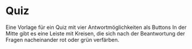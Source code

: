 # Quiz
Eine Vorlage für ein Quiz mit vier Antwortmöglichkeiten als Buttons
In der Mitte gibt es eine Leiste mit Kreisen, die sich nach der Beantwortung der Fragen nacheinander rot oder grün verfärben.

